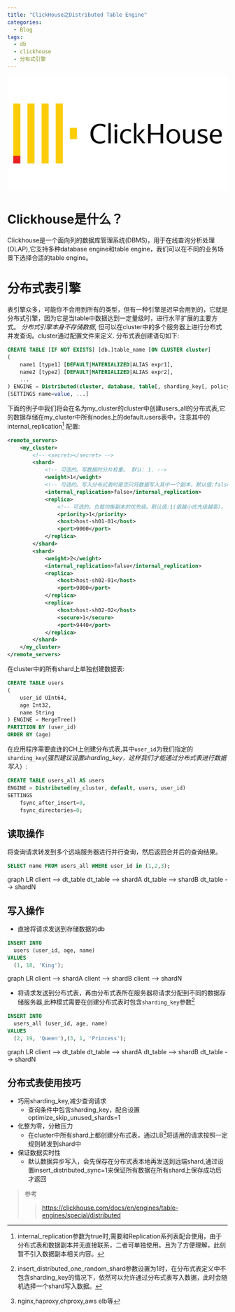 ```yaml
---
title: "ClickHouse之Distributed Table Engine"
categories:
  - Blog
tags:
  - db
  - clickhouse
  - 分布式引擎
---
```

![ClickHouse](/assets/images/clickhouse-logo.jpeg "ch")
# Clickhouse是什么？
Clickhouse是一个面向列的数据库管理系统(DBMS)，用于在线查询分析处理(OLAP),它支持多种database engine和table engine，我们可以在不同的业务场景下选择合适的table engine。

# 分布式表引擎
表引擎众多，可能你不会用到所有的类型，但有一种引擎是迟早会用到的，它就是分布式引擎，因为它是当table中数据达到一定量级时，进行水平扩展的主要方式。
*分布式引擎本身不存储数据*, 但可以在cluster中的多个服务器上进行分布式并发查询。cluster通过配置文件来定义.
分布式表创建语句如下:
```sql
CREATE TABLE [IF NOT EXISTS] [db.]table_name [ON CLUSTER cluster]
(
    name1 [type1] [DEFAULT|MATERIALIZED|ALIAS expr1],
    name2 [type2] [DEFAULT|MATERIALIZED|ALIAS expr2],
    ...
) ENGINE = Distributed(cluster, database, table[, sharding_key[, policy_name]])
[SETTINGS name=value, ...]
```

下面的例子中我们将会在名为my_cluster的cluster中创建users_all的分布式表,它的数据存储在my_cluster中所有nodes上的default.users表中，注意其中的internal_replication[^1] 配置:
```xml
<remote_servers>
    <my_cluster>
        <!-- <secret></secret> -->
        <shard>
            <!-- 可选的。写数据时分片权重。 默认: 1. -->
            <weight>1</weight>
            <!-- 可选的。写入分布式表时是否只将数据写入其中一个副本。默认值:false(将数据写入所有副本),设置为ture时，DT只会写入shard中的单个节点，其它节点依赖*ReplicaMergeTree表内部机制实现复制 -->
            <internal_replication>false</internal_replication>
            <replica>
                <!-- 可选的。负载均衡副本的优先级。默认值:1(值越小优先级越高)。 -->
                <priority>1</priority>
                <host>host-sh01-01</host>
                <port>9000</port>
            </replica>
        </shard>
        <shard>
            <weight>2</weight>
            <internal_replication>false</internal_replication>
            <replica>
                <host>host-sh02-01</host>
                <port>9000</port>
            </replica>
            <replica>
                <host>host-sh02-02</host>
                <secure>1</secure>
                <port>9440</port>
            </replica>
        </shard>
    </my_cluster>
</remote_servers>
```
在cluster中的所有shard上单独创建数据表:
```sql
CREATE TABLE users
(
    user_id UInt64,
    age Int32,
    name String
) ENGINE = MergeTree()
PARTITION BY (user_id)
ORDER BY (age)

```
在应用程序需要直连的CH上创建分布式表,其中`user_id`为我们指定的`sharding_key`(*强烈建议设置sharding_key，这样我们才能通过分布式表进行数据写入*）:
```sql
CREATE TABLE users_all AS users
ENGINE = Distributed(my_cluster, default, users, user_id)
SETTINGS
    fsync_after_insert=0,
    fsync_directories=0;
```
## 读取操作
将查询请求转发到多个远端服务器进行并行查询，然后返回合并后的查询结果。
```sql
SELECT name FROM users_all WHERE user_id in (1,2,3);
```
<div class="mermaid">
graph LR
  client --> dt_table
  dt_table --> shardA
  dt_table --> shardB
  dt_table --> shardN
</div>

## 写入操作
- 直接将请求发送到存储数据的db
```sql
INSERT INTO
  users (user_id, age, name)
VALUES
  (1, 18, 'King');
```
<div class="mermaid">
graph LR
  client --> shardA
  client --> shardB
  client --> shardN  
</div>
  
- 将请求发送到分布式表，再由分布式表所在服务器将请求分配到不同的数据存储服务器,此种模式需要在创建分布式表时包含`sharding_key`参数[^2]
```sql
INSERT INTO
  users_all (user_id, age, name)
VALUES
  (2, 19, 'Queen'),(3, 1, 'Princess');
```

<div class="mermaid">
graph LR
  client --> dt_table
  dt_table --> shardA
  dt_table --> shardB
  dt_table --> shardN
</div>

## 分布式表使用技巧
- 巧用sharding_key,减少查询请求
  - 查询条件中包含sharding_key，配合设置optimize_skip_unused_shards=1
- 化整为零，分散压力
  - 在cluster中所有shard上都创建分布式表，通过LB[^3]将适用的请求按照一定规则转发到shard中
- 保证数据实时性
  - 默认数据异步写入，会先保存在分布式表本地再发送到远端shard,通过设置insert_distributed_sync=1来保证所有数据在所有shard上保存成功后才返回

> 参考
> > https://clickhouse.com/docs/en/engines/table-engines/special/distributed

[^1]: internal_replication参数为true时,需要和Replication系列表配合使用，由于分布式表和数据副本并无直接联系，二者可单独使用。且为了方便理解，此刻暂不引入数据副本相关内容。
[^2]: insert_distributed_one_random_shard参数设置为1时，在分布式表定义中不包含sharding_key的情况下，依然可以允许通过分布式表写入数据，此时会随机选择一个shard写入数据。
[^3]: nginx,haproxy,chproxy,aws elb等

<script src="{{ "/assets/js/mermaid.min.js" | relative_url }}"></script>
